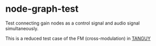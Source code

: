 # node-graph-test
Test connecting gain nodes as a control signal and audio signal simultaneously.

This is a reduced test case of the FM (cross-modulation) in <a href="http://tanguysynth.com">TANGUY</a>
